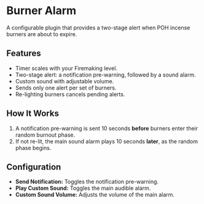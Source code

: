 # Burner Alarm

A configurable plugin that provides a two-stage alert when POH incense burners are about to expire.

## Features

* Timer scales with your Firemaking level.
* Two-stage alert: a notification pre-warning, followed by a sound alarm.
* Custom sound with adjustable volume.
* Sends only one alert per set of burners.
* Re-lighting burners cancels pending alerts.

## How It Works

1.  A notification pre-warning is sent 10 seconds **before** burners enter their random burnout phase.
2.  If not re-lit, the main sound alarm plays 10 seconds **later**, as the random phase begins.

## Configuration

* **Send Notification:** Toggles the notification pre-warning.
* **Play Custom Sound:** Toggles the main audible alarm.
* **Custom Sound Volume:** Adjusts the volume of the main alarm.